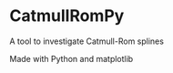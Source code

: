 CatmullRomPy
============

A tool to investigate Catmull-Rom splines

Made with Python and matplotlib 
